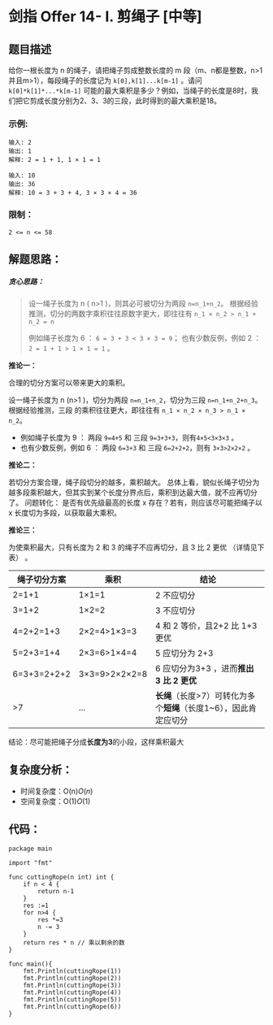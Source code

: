 # 剑指 Offer 14- I. 剪绳子 [中等]

## 题目描述

给你一根长度为 n 的绳子，请把绳子剪成整数长度的 m 段（m、n都是整数，n>1并且m>1），每段绳子的长度记为 `k[0],k[1]...k[m-1]` 。请问 `k[0]*k[1]*...*k[m-1]` 可能的最大乘积是多少？例如，当绳子的长度是8时，我们把它剪成长度分别为2、3、3的三段，此时得到的最大乘积是18。

### 示例:

```
输入: 2
输出: 1
解释: 2 = 1 + 1, 1 × 1 = 1

输入: 10
输出: 36
解释: 10 = 3 + 3 + 4, 3 × 3 × 4 = 36
```

### 限制：

```
2 <= n <= 58
```

## 解题思路：

##### 贪心思路：

> 设一绳子长度为 n ( n>1 )，则其必可被切分为两段 `n=n_1+n_2`。
> 根据经验推测，切分的两数字乘积往往原数字更大，即往往有 `n_1 × n_2 > n_1 + n_2 = n`
>
> 例如绳子长度为 6 ： `6 = 3 + 3 < 3 × 3 = 9`；
> 也有少数反例，例如 2 ： `2 = 1 + 1 > 1 × 1 = 1` 。

**推论一：**

合理的切分方案可以带来更大的乘积。

设一绳子长度为 n (n>1 )，切分为两段 `n=n_1+n_2`，切分为三段 `n=n_1+n_2+n_3`。
根据经验推测，三段 的乘积往往更大，即往往有 `n_1 × n_2 × n_3 > n_1 × n_2`。

- 例如绳子长度为 9 ： 两段 `9=4+5` 和 三段 `9=3+3+3`，则有`4×5<3×3×3` 。
- 也有少数反例，例如 6 ： 两段 `6=3+3` 和 三段 `6=2+2+2`，则有 `3×3>2×2×2` 。

**推论二：**

若切分方案合理，绳子段切分的越多，乘积越大。
总体上看，貌似长绳子切分为越多段乘积越大，但其实到某个长度分界点后，乘积到达最大值，就不应再切分了。
问题转化： 是否有优先级最高的长度 x 存在？若有，则应该尽可能把绳子以 x 长度切为多段，以获取最大乘积。

**推论三：**

为使乘积最大，只有长度为 2 和 3 的绳子不应再切分，且 3 比 2 更优 （详情见下表） 。

| **绳子切分方案** | **乘积**      | **结论**                                                     |
| ---------------- | ------------- | ------------------------------------------------------------ |
| 2=1+1            | 1×1=1         | 2 不应切分                                                   |
| 3=1+2            | 1×2=2         | 3 不应切分                                                   |
| 4=2+2=1+3        | 2×2=4>1×3=3   | 4 和 2 等价，且2+2 比 1+3 更优                               |
| 5=2+3=1+4        | 2×3=6>1×4=4   | 5 应切分为 2+3                                               |
| 6=3+3=2+2+2      | 3×3=9>2×2×2=8 | 6 应切分为3+3 ，进而**推出 3 比 2 更优**                     |
| >7               | ...           | **长绳**（长度>7）可转化为多个**短绳**（长度1~6），因此肯定应切分 |

结论：尽可能把绳子分成**长度为3**的小段，这样乘积最大


## 复杂度分析：

- 时间复杂度：O(n)*O*(*n*)
- 空间复杂度：O(1)*O*(1)



## 代码：

```
package main

import "fmt"

func cuttingRope(n int) int {
	if n < 4 {
		return n-1
	}
	res :=1
	for n>4 {
		res *=3
		n -= 3
	}
	return res * n // 乘以剩余的数
}

func main(){
	fmt.Println(cuttingRope(1))
	fmt.Println(cuttingRope(2))
	fmt.Println(cuttingRope(3))
	fmt.Println(cuttingRope(4))
	fmt.Println(cuttingRope(5))
	fmt.Println(cuttingRope(6))
}
```

